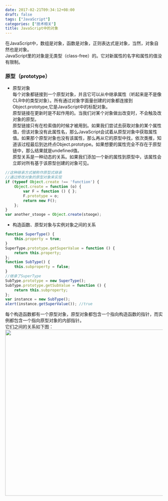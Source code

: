 ```yaml
---
date: 2017-02-21T09:34:12+08:00
draft: false
tags: ["JavaScript"]
categories: ["技术相关"]
title: JavaScript中的对象
---
```

在JavaScript中，数组是对象，函数是对象，正则表达式是对象，当然，对象自然也是对象。  
JavaScript里的对象是无类型（class-free）的。它对新属性的名字和属性的值没有限制。  

### 原型（prototype）

- 原型对象  
每个对象都链接到一个原型对象，并且它可以从中继承属性（听起来是不是像CLR中的类型对象）。所有通过对象字面量创建的对象都连接到Object.prototype,它是JavaScript中的标配对象。  
原型链接在更新时是不起作用的。当我们对某个对象做出改变时，不会触及改对象的原型。  
原型链接只有在检索值的时候才被用到。如果我们尝试去获取对象的某个属性值，但该对象没有此属性名，那么JavaScript会试着从原型对象中获取属性值。如果那个原型对象也没有该属性，那么再从它的原型中找，依次类推，知道该过程最后到达终点Object.prototype。如果想要的属性完全不存在于原型链中，那么结果就是undefined值。  
原型关系是一种动态的关系。如果我们添加一个新的属性到原型中，该属性会立即对所有基于该原型创建的对象可见。

```js
//这种继承方式被称作原型式继承
//通过修改对象的原型对象来实现
if (typeof Object.create !== 'function') {
    Object.create = function (o) {
        var F = function () { };
        F.prototype = o;
        return new F();
    };
}
var another_stooge = Object.create(stooge);
```

- 构造函数、原型对象与实例对象之间的关系

```js
function SuperType() {
    this.property = true;
}
SuperType.prototype.getSuperValue = function () {
    return this.property;
};
function SubType() {
    this.subproperty = false;
}
//继承了SuperType
SubType.prototype = new SuperType();
SubType.prototype.getSubValue = function () {
    return this.subproperty;
};
var instance = new SubType();
alert(instance.getSuperValue()); //true
```
每个构造函数都有一个原型对象，原型对象都包含一个指向构造函数的指针，而实例都包含一个指向原型对象的内部指针。  
它们之间的关系如下图：  
<img src="/imgs/yxl/yxl.png" width = "652" height = "531" align=center />

